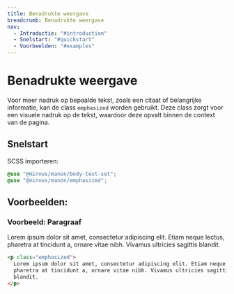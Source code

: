 ```yaml
---
title: Benadrukte weergave
breadcrumb: Benadrukte weergave
nav:
  - Introductie: "#introduction"
  - Snelstart: "#quickstart"
  - Voorbeelden: "#examples"
---
```


<h1 id="introduction">Benadrukte weergave</h1>

Voor meer nadruk op bepaalde tekst, zoals een citaat of belangrijke informatie,
kan de class `emphasized` worden gebruikt. Deze class zorgt voor een visuele
nadruk op de tekst, waardoor deze opvalt binnen de context van de pagina.

<h2 id="quickstart">Snelstart</h2>

SCSS importeren:

```scss
@use "@minvws/manon/body-text-set";
@use "@minvws/manon/emphasized";
```

<h2 id="examples">Voorbeelden:</h2>

### Voorbeeld: Paragraaf

<p class="emphasized">
  Lorem ipsum dolor sit amet, consectetur adipiscing elit. Etiam neque lectus, pharetra at
  tincidunt a, ornare vitae nibh. Vivamus ultricies sagittis blandit.
</p>

```html
<p class="emphasized">
  Lorem ipsum dolor sit amet, consectetur adipiscing elit. Etiam neque lectus,
  pharetra at tincidunt a, ornare vitae nibh. Vivamus ultricies sagittis
  blandit.
</p>
```

